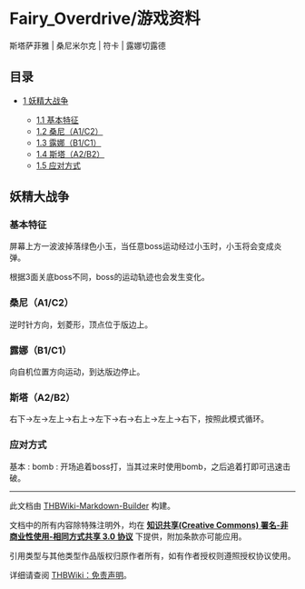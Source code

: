 # Fairy_Overdrive/游戏资料

<!-- source html: G:\repos\THBWiki-Markdown-Builder\THBWikiMarkdown\Temp\main\b\b1\ns0%3AFairy_Overdrive%2F%E6%B8%B8%E6%88%8F%E8%B5%84%E6%96%99.html -->

斯塔萨菲雅 | 桑尼米尔克 | 符卡 | 露娜切露德

## 目录

- [1 妖精大战争](#妖精大战争)

  - [1.1 基本特征](#基本特征)
  - [1.2 桑尼（A1/C2）](#桑尼（A1/C2）)
  - [1.3 露娜（B1/C1）](#露娜（B1/C1）)
  - [1.4 斯塔（A2/B2）](#斯塔（A2/B2）)
  - [1.5 应对方式](#应对方式)







## 妖精大战争
### 基本特征
  
屏幕上方一波波掉落绿色小玉，当任意boss运动经过小玉时，小玉将会变成炎弹。  

根据3面关底boss不同，boss的运动轨迹也会发生变化。
  

### 桑尼（A1/C2）
  
逆时针方向，划菱形，顶点位于版边上。
  

### 露娜（B1/C1）
  
向自机位置方向运动，到达版边停止。
  

### 斯塔（A2/B2）
  
右下→左→左上→右上→左下→右→右上→左上→右下，按照此模式循环。
  

### 应对方式
基本
: 
bomb
: 开场追着boss打，当其过来时使用bomb，之后追着打即可迅速击破。





---

此文档由 [THBWiki-Markdown-Builder](https://github.com/Delsin-Yu/THBWiki-Markdown-Builder) 构建。

文档中的所有内容除特殊注明外，均在 [**知识共享(Creative Commons) 署名-非商业性使用-相同方式共享 3.0 协议**](https://creativecommons.org/licenses/by-sa/3.0/deed.zh-hans) 下提供，附加条款亦可能应用。

引用类型与其他类型作品版权归原作者所有，如有作者授权则遵照授权协议使用。

详细请查阅 [THBWiki：免责声明](https://thbwiki.cc/THBWiki:%E5%85%8D%E8%B4%A3%E5%A3%B0%E6%98%8E)。


